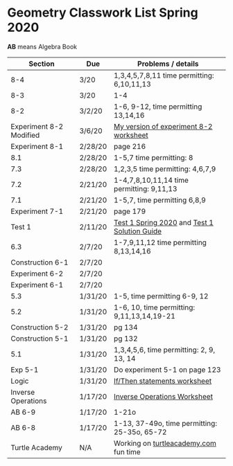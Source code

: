 # Geometry Classwork List Spring 2020
**AB** means Algebra Book

|Section | Due | Problems / details |
|--------|-----|--------------------|
|8-4| 3/20 | 1,3,4,5,7,8,11  time permitting: 6,10,11,13
|8-3| 3/20 | 1-4
|8-2| 3/2/20 | 1-6, 9-12, time permitting 13,14,16
|Experiment 8-2 Modified| 3/6/20 | [My version of experiment 8-2 worksheet](https://docs.google.com/document/d/1OJdMUD-Lp3_mPud57kvjJVXGDlW2H_X0TwJZS9PE_vQ/edit?usp=sharing)
|Experiment 8-1| 2/28/20| page 216
|8.1 | 2/28/20 | 1-5,7 time permitting: 8
|7.3 | 2/28/20 | 1,2,3,5 time permitting: 4,6,7,9
|7.2 | 2/21/20 | 1-4,7,8,10,11,14    time permitting: 9,11,13
|7.1 | 2/21/20 | 1-5,7, time permitting 6,8,9
|Experiment 7-1|2/21/20| page 179
|Test 1| 2/11/20| [Test 1 Spring 2020](math/geom-test3.pdf) and [Test 1 Solution Guide](math/geom-test3-solutions.pdf)
|6.3 | 2/7/20 | 1-7,9,11,12 time permitting 8,13,14,16
|Construction 6-1 | 2/7/20 |
|Experiment 6-2 | 2/7/20 |
|Experiment 6-1 | 2/7/20 |
|5.3 | 1/31/20 | 1-5, time permitting 6-9, 12
|5.2 | 1/31/20 | 1-6, 10, time permitting: 9,11,13,14,19-21
|Construction 5-2 | 1/31/20 | pg 134
|Construction 5-1| 1/31/20 | pg 132 |
|5.1 | 1/31/20 | 1,3,4,5,6, time permitting: 2, 9, 13, 14
|Exp 5-1 | 1/31/20 | Do experiment 5-1 on page 123
|Logic | 1/31/20 | [If/Then statements worksheet](https://docs.google.com/document/d/16yZcxPdqroJxTGBbPCah5B3zWJ6MJ96-u7taAYqN7hQ/edit?usp=sharing)
|Inverse Operations| 1/17/20 | [Inverse Operations Worksheet](https://docs.google.com/document/d/1QNPmsbSLnEI6cd8QfnJRde7OSwZOBHy_oVIJUfIiuuc/edit?usp=sharing)
|AB 6-9 | 1/17/20 | 1-21o
|AB 6-8 | 1/17/20 | 1-13, 37-49o, time permitting: 25-35o, 65-72
| Turtle Academy | N/A | Working on [turtleacademy.com](turtleacademy.com) fun time
